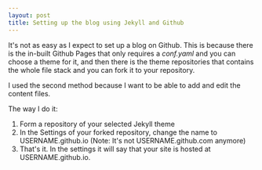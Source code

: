 ```yaml
---
layout: post
title: Setting up the blog using Jekyll and Github
---
```


It's not as easy as I expect to set up a blog on Github. This is because there is the in-built Github Pages that only requires a _conf.yaml_ and you can choose a theme for it, and then there is the theme repositories that contains the whole file stack and you can fork it to your repository. 

I used the second method because I want to be able to add and edit the content files. 

The way I do it:

1. Form a repository of your selected Jekyll theme
2. In the Settings of your forked repository, change the name to USERNAME.github.io (Note: It's not USERNAME.github.com anymore)
3. That's it. In the settings it will say that your site is hosted at USERNAME.github.io.


